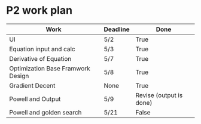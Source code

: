 # P2 work plan
| Work | Deadline | Done |
| ---| --- | --- |
| UI | 5/2 | True |
| Equation input and calc | 5/3 | True |
| Derivative of Equation | 5/7 | True |
| Optimization Base Framwork Design | 5/8 | True |
| Gradient Decent | None | True |
| Powell and Output | 5/9 | Revise (output is done) |
| Powell and golden search | 5/21 | False |
